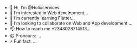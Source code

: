 - 👋 Hi, I’m @Holixservices
- 👀 I’m interested in Web development...
- 🌱 I’m currently learning Flutter...
- 💞️ I’m looking to collaborate on Web and App development ...
- 📫 How to reach me +2348028714513...
- 😄 Pronouns: ...
- ⚡ Fun fact: ...

<!---
Holixservices/Holixservices is a ✨ special ✨ repository because its `README.md` (this file) appears on your GitHub profile.
You can click the Preview link to take a look at your changes.
--->
